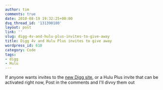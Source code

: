 ```yaml
---
author: tim
comments: true
date: 2010-08-19 19:32:25+00:00
dsq_thread_id: '131390180'
layout: post
link: ''
slug: digg-4v-and-hulu-plus-invites-to-give-away
title: Digg 4v and Hulu Plus invites to give away
wordpress_id: 610
category: Code
tags:
- digg
- Hulu
---
```


If anyone wants invites to the [new Digg site](http://new.digg.com/), or a
Hulu Plus invite that can be activated right now, Post in the comments and
I'll divvy them out